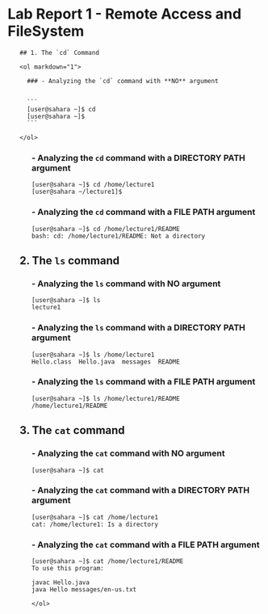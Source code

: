 <div markdown=1>
  
  # Lab Report 1 - Remote Access and FileSystem

  <ol markdown=1>
  
    ## 1. The `cd` Command

    <ol markdown="1">
    
      ### - Analyzing the `cd` command with **NO** argument

  
      ```
      [user@sahara ~]$ cd
      [user@sahara ~]$
      ```

    </ol>


  <ol markdown="1">

  ### - Analyzing the `cd` command with a **DIRECTORY PATH** argument

  ```
  [user@sahara ~]$ cd /home/lecture1
  [user@sahara ~/lecture1]$ 
  ```

  </ol>

  <ol markdown="1">

  ### - Analyzing the `cd` command with a **FILE PATH** argument

  ```
  [user@sahara ~]$ cd /home/lecture1/README
  bash: cd: /home/lecture1/README: Not a directory
  ```

  </ol>

  ## 2. The `ls` command

  <ol markdown="1">
    
  ### - Analyzing the `ls` command with **NO** argument
    
  ```
  [user@sahara ~]$ ls
  lecture1
  ```

  </ol>

  <ol markdown="1">

  ### - Analyzing the `ls` command with a **DIRECTORY PATH** argument

  ```
  [user@sahara ~]$ ls /home/lecture1
  Hello.class  Hello.java  messages  README
  ```

  </ol>

  <ol markdown="1">

  ### - Analyzing the `ls` command with a **FILE PATH** argument

  ```
  [user@sahara ~]$ ls /home/lecture1/README
  /home/lecture1/README
  ```

  </ol>

  ## 3. The `cat` command

  <ol markdown="1">
    
  ### - Analyzing the `cat` command with **NO** argument
    
  ```
  [user@sahara ~]$ cat
  
  ```

  </ol>

  <ol markdown="1">

  ### - Analyzing the `cat` command with a **DIRECTORY PATH** argument

  ```
  [user@sahara ~]$ cat /home/lecture1
  cat: /home/lecture1: Is a directory
  ```

  </ol>

  <ol markdown="1">

  ### - Analyzing the `cat` command with a **FILE PATH** argument

  ```
  [user@sahara ~]$ cat /home/lecture1/README
  To use this program:
  
  javac Hello.java
  java Hello messages/en-us.txt
  ```

    </ol>

  </ol>

</div>
  





